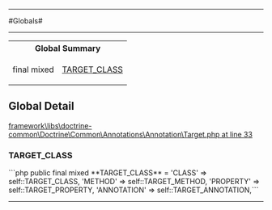 - - -

#Globals#

- - -

<table id="summary_global" class="title">
<tr><th colspan="2" class="title">Global Summary</th></tr>
<tr>
<td>final  mixed</td>
<td class="description"><p class="name"><a href="#TARGET_CLASS">TARGET_CLASS</a></p></td>
</tr>
</table>

<h2 id="detail_global">Global Detail</h2>

<a href="https://github.com/JeyDotC/Hirudo/blob/master/framework/libs/doctrine-common/Doctrine/Common/Annotations/Annotation/Target.php#L33" target='_blank'>framework\libs\doctrine-common\Doctrine\Common\Annotations\Annotation\Target.php at line 33</a>

<h3 id="TARGET_CLASS">TARGET_CLASS</h3>
```php
public final  mixed **TARGET_CLASS** = 'CLASS'       =&gt; self::TARGET_CLASS,
        'METHOD'      =&gt; self::TARGET_METHOD,
        'PROPERTY'    =&gt; self::TARGET_PROPERTY,
        'ANNOTATION'  =&gt; self::TARGET_ANNOTATION,```
<div class="details">
</div>

- - -

